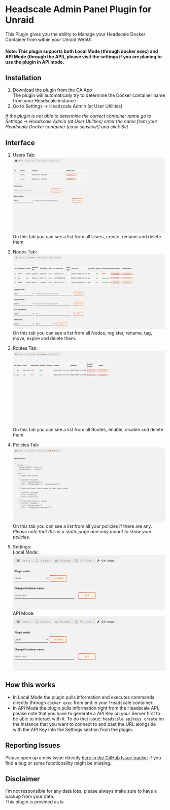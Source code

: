# Headscale Admin Panel Plugin for Unraid

This Plugin gives you the ability to Manage your Headscale Docker Container from within your Unraid WebUI.

#### Note: This plugin supports both Local Mode (through docker exec) and API Mode (through the API), please visit the settings if you are planing to use the plugin in API mode.

## Installation

1. Download the plugin from the CA App  
The plugin will automatically try to determine the Docker container name from your Headscale instance
2. Go to Settings -> Headscale Admin (at User Utilities)

_If the plugin is not able to determine the correct container name go to Settings -> Headscale Admin (at User Utilities) enter the name from your Headscale Docker container (case sensitve!) and click Set_

## Interface

1. Users Tab:  
![screenshot](images/1-users.png)
On this tab you can see a list from all Users, create, rename and delete them.

2. Nodes Tab:
![screenshot](images/2-nodes.png)
On this tab you can see a list from all Nodes, register, rename, tag, move, expire and delete them.

3. Routes Tab:
![screenshot](images/3-routes.png)
On this tab you can see a list from all Routes, enable, disable and delete them.

4. Policies Tab:
![screenshot](images/4-policies.png)
On this tab you can see a list from all your policies if there are any.  
_Please note that this is a static page and only meant to show your policies._

5. Settings:  
Local Mode:  
![screenshot](images/5-settings_local.png)  
API Mode:  
![screenshot](images/5-settings_local.png)

## How this works

- In Local Mode the plugin pulls information and executes commands directly through `docker exec` from and in your Headscale container.  
- In API Mode the plugin pulls information right from the Headscale API, please note that you have to generate a API Key on your Server first to be able to interact with it. To do that issue: `headscale apikeys create` on the instance that you want to connect to and past the URL alongside with the API Key into the Settings section from the plugin.

## Reporting Issues

Please open up a new issue directly [here in the GitHub Issue tracker](https://github.com/ich777/unraid-headscale-admin/issues) if you find a bug or some functionallity might be missing.

## Disclaimer

I'm not responsible for any data loss, please always make sure to have a backup from your data.  
This plugin is provided as is.